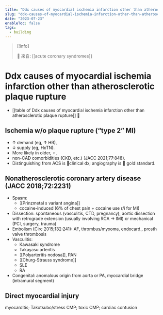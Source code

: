 ```yaml
---
title: "Ddx causes of myocardial ischemia infarction other than atherosclerotic plaque rupture"
slug: "ddx-causes-of-myocardial-ischemia-infarction-other-than-atherosclerotic-plaque-rupture"
date: "2023-07-23"
enableToc: false
tags:
  - building
---
```


> [!info]
>
> 🌱 來自: [[acute coronary syndromes]]

# Ddx causes of myocardial ischemia infarction other than atherosclerotic plaque rupture

- [[table of Ddx causes of myocardial ischemia infarction other than atherosclerotic plaque rupture]] 󰒖

## Ischemia w/o plaque rupture (“type 2” MI)

- ↑ demand (eg, ↑ HR),
- ↓ supply (eg, HoTN).
- More likely in older, ♀,
- non-CAD comorbidities (CKD, etc.) (JACC 2021;77:848).
- Distinguishing from ACS is 󰶻clinical dx; angiography is 󰶻 gold standard.

## Nonatherosclerotic coronary artery disease (JACC 2018;72:2231)

- Spasm:
  - [[Prinzmetal s variant angina]]
  - cocaine-induced (6% of chest pain + cocaine use r/i for MI)
- Dissection: spontaneous (vasculitis, CTD, pregnancy), aortic dissection with retrograde extension (usually involving RCA → IMI) or mechanical (PCI, surgery, trauma)
- Embolism (Circ 2015;132:241): AF, thrombus/myxoma, endocard., prosth valve thrombosis
- Vasculitis:
  - Kawasaki syndrome
  - Takayasu arteritis
  - [[Polyarteritis nodosa]], PAN
  - [[Churg-Strauss syndrome]]
  - SLE
  - RA
- Congenital: anomalous origin from aorta or PA, myocardial bridge (intramural segment)

## Direct myocardial injury

myocarditis; Takotsubo/stress CMP; toxic CMP; cardiac contusion
